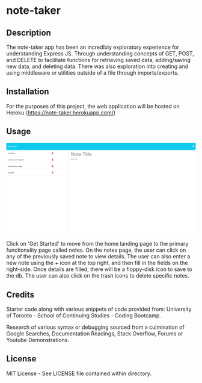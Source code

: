 # note-taker

## Description

The note-taker app has been an incredibly exploratory experience for understanding Express JS. Through understanding concepts of GET, POST, and DELETE to facilitate functions for retrieving saved data, adding/saving new data, and deleting data. There was also exploration into creating and using middleware or utilities outside of a file through imports/exports.

## Installation

For the purposes of this project, the web application will be hosted on Heroku (https://note-taker.herokuapp.com/)


## Usage

![Preview of navigation links](/public/assets/images/readme-instructional.png?raw=true "README Example")

Click on 'Get Started' to move from the home landing page to the primary functionality page called notes. On the notes page, the user can click on any of the previously saved note to view details. The user can also enter a new note using the + icon at the top right, and then fill in the fields on the right-side. Once details are filled, there will be a floppy-disk icon to save to the db. The user can also click on the trash icons to delete specific notes.

## Credits

Starter code along with various snippets of code provided from: University of Toronto - School of Continuing Studies - Coding Bootcamp.

Research of various syntax or debugging sourced from a culmination of Google Searches, Documentation Readings, Stack Overflow, Forums or Youtube Demonstrations.

## License

MIT License - See LICENSE file contained within directory.